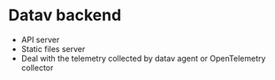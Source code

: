 # Datav backend 

- API server
- Static files server 
- Deal with the telemetry collected by datav agent or OpenTelemetry collector

